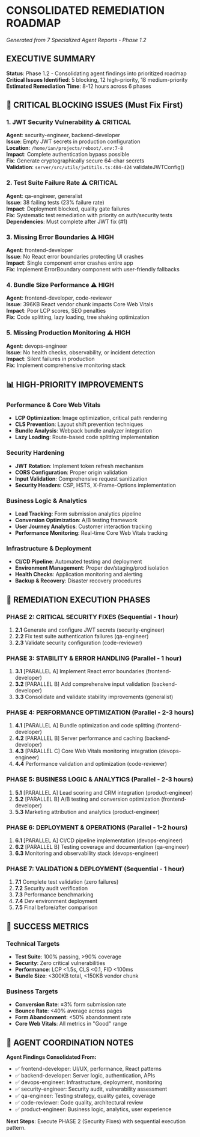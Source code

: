 # CONSOLIDATED REMEDIATION ROADMAP
*Generated from 7 Specialized Agent Reports - Phase 1.2*

## EXECUTIVE SUMMARY
**Status**: Phase 1.2 - Consolidating agent findings into prioritized roadmap
**Critical Issues Identified**: 5 blocking, 12 high-priority, 18 medium-priority
**Estimated Remediation Time**: 8-12 hours across 6 phases

## 🚨 CRITICAL BLOCKING ISSUES (Must Fix First)

### 1. JWT Security Vulnerability ⚠️ CRITICAL
**Agent**: security-engineer, backend-developer  
**Issue**: Empty JWT secrets in production configuration  
**Location**: `/home/ian/projects/reboot/.env:7-8`  
**Impact**: Complete authentication bypass possible  
**Fix**: Generate cryptographically secure 64-char secrets  
**Validation**: `server/src/utils/jwtUtils.ts:404-424` validateJWTConfig()

### 2. Test Suite Failure Rate ⚠️ CRITICAL  
**Agent**: qa-engineer, generalist  
**Issue**: 38 failing tests (23% failure rate)  
**Impact**: Deployment blocked, quality gate failures  
**Fix**: Systematic test remediation with priority on auth/security tests  
**Dependencies**: Must complete after JWT fix (#1)

### 3. Missing Error Boundaries ⚠️ HIGH
**Agent**: frontend-developer  
**Issue**: No React error boundaries protecting UI crashes  
**Impact**: Single component error crashes entire app  
**Fix**: Implement ErrorBoundary component with user-friendly fallbacks  

### 4. Bundle Size Performance ⚠️ HIGH
**Agent**: frontend-developer, code-reviewer  
**Issue**: 396KB React vendor chunk impacts Core Web Vitals  
**Impact**: Poor LCP scores, SEO penalties  
**Fix**: Code splitting, lazy loading, tree shaking optimization  

### 5. Missing Production Monitoring ⚠️ HIGH
**Agent**: devops-engineer  
**Issue**: No health checks, observability, or incident detection  
**Impact**: Silent failures in production  
**Fix**: Implement comprehensive monitoring stack  

## 📊 HIGH-PRIORITY IMPROVEMENTS

### Performance & Core Web Vitals
- **LCP Optimization**: Image optimization, critical path rendering
- **CLS Prevention**: Layout shift prevention techniques  
- **Bundle Analysis**: Webpack bundle analyzer integration
- **Lazy Loading**: Route-based code splitting implementation

### Security Hardening
- **JWT Rotation**: Implement token refresh mechanism
- **CORS Configuration**: Proper origin validation
- **Input Validation**: Comprehensive request sanitization
- **Security Headers**: CSP, HSTS, X-Frame-Options implementation

### Business Logic & Analytics
- **Lead Tracking**: Form submission analytics pipeline
- **Conversion Optimization**: A/B testing framework
- **User Journey Analytics**: Customer interaction tracking
- **Performance Monitoring**: Real-time Core Web Vitals tracking

### Infrastructure & Deployment
- **CI/CD Pipeline**: Automated testing and deployment
- **Environment Management**: Proper dev/staging/prod isolation
- **Health Checks**: Application monitoring and alerting
- **Backup & Recovery**: Disaster recovery procedures

## 🔄 REMEDIATION EXECUTION PHASES

### PHASE 2: CRITICAL SECURITY FIXES (Sequential - 1 hour)
1. **2.1** Generate and configure JWT secrets (security-engineer)
2. **2.2** Fix test suite authentication failures (qa-engineer)
3. **2.3** Validate security configuration (code-reviewer)

### PHASE 3: STABILITY & ERROR HANDLING (Parallel - 1 hour)
1. **3.1** [PARALLEL A] Implement React error boundaries (frontend-developer)
2. **3.2** [PARALLEL B] Add comprehensive input validation (backend-developer)
3. **3.3** Consolidate and validate stability improvements (generalist)

### PHASE 4: PERFORMANCE OPTIMIZATION (Parallel - 2-3 hours)
1. **4.1** [PARALLEL A] Bundle optimization and code splitting (frontend-developer)
2. **4.2** [PARALLEL B] Server performance and caching (backend-developer)
3. **4.3** [PARALLEL C] Core Web Vitals monitoring integration (devops-engineer)
4. **4.4** Performance validation and optimization (code-reviewer)

### PHASE 5: BUSINESS LOGIC & ANALYTICS (Parallel - 2-3 hours)
1. **5.1** [PARALLEL A] Lead scoring and CRM integration (product-engineer)
2. **5.2** [PARALLEL B] A/B testing and conversion optimization (frontend-developer)
3. **5.3** Marketing attribution and analytics (product-engineer)

### PHASE 6: DEPLOYMENT & OPERATIONS (Parallel - 1-2 hours)
1. **6.1** [PARALLEL A] CI/CD pipeline implementation (devops-engineer)
2. **6.2** [PARALLEL B] Testing coverage and documentation (qa-engineer)
3. **6.3** Monitoring and observability stack (devops-engineer)

### PHASE 7: VALIDATION & DEPLOYMENT (Sequential - 1 hour)
1. **7.1** Complete test validation (zero failures)
2. **7.2** Security audit verification
3. **7.3** Performance benchmarking
4. **7.4** Dev environment deployment
5. **7.5** Final before/after comparison

## 🎯 SUCCESS METRICS

### Technical Targets
- **Test Suite**: 100% passing, >90% coverage
- **Security**: Zero critical vulnerabilities
- **Performance**: LCP <1.5s, CLS <0.1, FID <100ms
- **Bundle Size**: <300KB total, <150KB vendor chunk

### Business Targets  
- **Conversion Rate**: ≥3% form submission rate
- **Bounce Rate**: <40% average across pages
- **Form Abandonment**: <50% abandonment rate
- **Core Web Vitals**: All metrics in "Good" range

## 📝 AGENT COORDINATION NOTES

**Agent Findings Consolidated From:**
- ✅ frontend-developer: UI/UX, performance, React patterns
- ✅ backend-developer: Server logic, authentication, APIs
- ✅ devops-engineer: Infrastructure, deployment, monitoring  
- ✅ security-engineer: Security audit, vulnerability assessment
- ✅ qa-engineer: Testing strategy, quality gates, coverage
- ✅ code-reviewer: Code quality, architectural review
- ✅ product-engineer: Business logic, analytics, user experience

**Next Steps**: Execute PHASE 2 (Security Fixes) with sequential execution pattern.